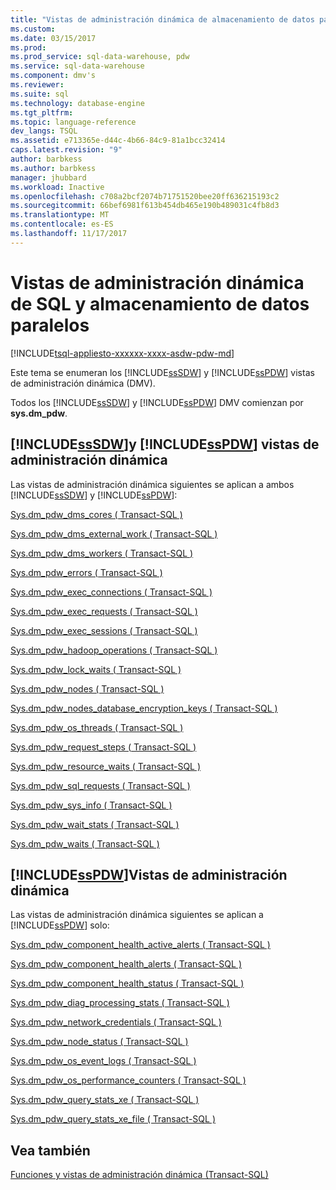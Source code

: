 ```yaml
---
title: "Vistas de administración dinámica de almacenamiento de datos paralelo y SQL | Documentos de Microsoft"
ms.custom: 
ms.date: 03/15/2017
ms.prod: 
ms.prod_service: sql-data-warehouse, pdw
ms.service: sql-data-warehouse
ms.component: dmv's
ms.reviewer: 
ms.suite: sql
ms.technology: database-engine
ms.tgt_pltfrm: 
ms.topic: language-reference
dev_langs: TSQL
ms.assetid: e713365e-d44c-4b66-84c9-81a1bcc32414
caps.latest.revision: "9"
author: barbkess
ms.author: barbkess
manager: jhubbard
ms.workload: Inactive
ms.openlocfilehash: c708a2bcf2074b71751520bee20ff636215193c2
ms.sourcegitcommit: 66bef6981f613b454db465e190b489031c4fb8d3
ms.translationtype: MT
ms.contentlocale: es-ES
ms.lasthandoff: 11/17/2017
---
```

# <a name="sql-and-parallel-data-warehouse-dynamic-management-views"></a>Vistas de administración dinámica de SQL y almacenamiento de datos paralelos
[!INCLUDE[tsql-appliesto-xxxxxx-xxxx-asdw-pdw-md](../../includes/tsql-appliesto-xxxxxx-xxxx-asdw-pdw-md.md)]

  Este tema se enumeran los [!INCLUDE[ssSDW](../../includes/sssdw-md.md)] y [!INCLUDE[ssPDW](../../includes/sspdw-md.md)] vistas de administración dinámica (DMV).  
  
 Todos los [!INCLUDE[ssSDW](../../includes/sssdw-md.md)] y [!INCLUDE[ssPDW](../../includes/sspdw-md.md)] DMV comienzan por **sys.dm_pdw**.  
  
## <a name="includesssdwincludessssdw-mdmd-and-includesspdwincludessspdw-mdmd-dynamic-management-views"></a>[!INCLUDE[ssSDW](../../includes/sssdw-md.md)]y [!INCLUDE[ssPDW](../../includes/sspdw-md.md)] vistas de administración dinámica  
 Las vistas de administración dinámica siguientes se aplican a ambos [!INCLUDE[ssSDW](../../includes/sssdw-md.md)] y [!INCLUDE[ssPDW](../../includes/sspdw-md.md)]:  
  
 [Sys.dm_pdw_dms_cores &#40; Transact-SQL &#41;](../../relational-databases/system-dynamic-management-views/sys-dm-pdw-dms-cores-transact-sql.md)  
  
 [Sys.dm_pdw_dms_external_work &#40; Transact-SQL &#41;](../../relational-databases/system-dynamic-management-views/sys-dm-pdw-dms-external-work-transact-sql.md)  
  
 [Sys.dm_pdw_dms_workers &#40; Transact-SQL &#41;](../../relational-databases/system-dynamic-management-views/sys-dm-pdw-dms-workers-transact-sql.md)  
  
 [Sys.dm_pdw_errors &#40; Transact-SQL &#41;](../../relational-databases/system-dynamic-management-views/sys-dm-pdw-errors-transact-sql.md)  
  
 [Sys.dm_pdw_exec_connections &#40; Transact-SQL &#41;](../../relational-databases/system-dynamic-management-views/sys-dm-pdw-exec-connections-transact-sql.md)  
  
 [Sys.dm_pdw_exec_requests &#40; Transact-SQL &#41;](../../relational-databases/system-dynamic-management-views/sys-dm-pdw-exec-requests-transact-sql.md)  
  
 [Sys.dm_pdw_exec_sessions &#40; Transact-SQL &#41;](../../relational-databases/system-dynamic-management-views/sys-dm-pdw-exec-sessions-transact-sql.md)  
  
 [Sys.dm_pdw_hadoop_operations &#40; Transact-SQL &#41;](../../relational-databases/system-dynamic-management-views/sys-dm-pdw-hadoop-operations-transact-sql.md)  
  
 [Sys.dm_pdw_lock_waits &#40; Transact-SQL &#41;](../../relational-databases/system-dynamic-management-views/sys-dm-pdw-lock-waits-transact-sql.md)  
  
 [Sys.dm_pdw_nodes &#40; Transact-SQL &#41;](../../relational-databases/system-dynamic-management-views/sys-dm-pdw-nodes-transact-sql.md)  
  
 [Sys.dm_pdw_nodes_database_encryption_keys &#40; Transact-SQL &#41;](../../relational-databases/system-dynamic-management-views/sys-dm-pdw-nodes-database-encryption-keys-transact-sql.md)  
  
 [Sys.dm_pdw_os_threads &#40; Transact-SQL &#41;](../../relational-databases/system-dynamic-management-views/sys-dm-pdw-os-threads-transact-sql.md)  
  
 [Sys.dm_pdw_request_steps &#40; Transact-SQL &#41;](../../relational-databases/system-dynamic-management-views/sys-dm-pdw-request-steps-transact-sql.md)  
  
 [Sys.dm_pdw_resource_waits &#40; Transact-SQL &#41;](../../relational-databases/system-dynamic-management-views/sys-dm-pdw-resource-waits-transact-sql.md)  
  
 [Sys.dm_pdw_sql_requests &#40; Transact-SQL &#41;](../../relational-databases/system-dynamic-management-views/sys-dm-pdw-sql-requests-transact-sql.md)  
  
 [Sys.dm_pdw_sys_info &#40; Transact-SQL &#41;](../../relational-databases/system-dynamic-management-views/sys-dm-pdw-sys-info-transact-sql.md)  
  
 [Sys.dm_pdw_wait_stats &#40; Transact-SQL &#41;](../../relational-databases/system-dynamic-management-views/sys-dm-pdw-wait-stats-transact-sql.md)  
  
 [Sys.dm_pdw_waits &#40; Transact-SQL &#41;](../../relational-databases/system-dynamic-management-views/sys-dm-pdw-waits-transact-sql.md)  
  
## <a name="includesspdwincludessspdw-mdmd-dynamic-management-views"></a>[!INCLUDE[ssPDW](../../includes/sspdw-md.md)]Vistas de administración dinámica  
 Las vistas de administración dinámica siguientes se aplican a [!INCLUDE[ssPDW](../../includes/sspdw-md.md)] solo:  
  
 [Sys.dm_pdw_component_health_active_alerts &#40; Transact-SQL &#41;](../../relational-databases/system-dynamic-management-views/sys-dm-pdw-component-health-active-alerts-transact-sql.md)  
  
 [Sys.dm_pdw_component_health_alerts &#40; Transact-SQL &#41;](../../relational-databases/system-dynamic-management-views/sys-dm-pdw-component-health-alerts-transact-sql.md)  
  
 [Sys.dm_pdw_component_health_status &#40; Transact-SQL &#41;](../../relational-databases/system-dynamic-management-views/sys-dm-pdw-component-health-status-transact-sql.md)  
  
 [Sys.dm_pdw_diag_processing_stats &#40; Transact-SQL &#41;](../../relational-databases/system-dynamic-management-views/sys-dm-pdw-diag-processing-stats-transact-sql.md)  
  
 [Sys.dm_pdw_network_credentials &#40; Transact-SQL &#41;](../../relational-databases/system-dynamic-management-views/sys-dm-pdw-network-credentials-transact-sql.md)  
  
 [Sys.dm_pdw_node_status &#40; Transact-SQL &#41;](../../relational-databases/system-dynamic-management-views/sys-dm-pdw-node-status-transact-sql.md)  
  
 [Sys.dm_pdw_os_event_logs &#40; Transact-SQL &#41;](../../relational-databases/system-dynamic-management-views/sys-dm-pdw-os-event-logs-transact-sql.md)  
  
 [Sys.dm_pdw_os_performance_counters &#40; Transact-SQL &#41;](../../relational-databases/system-dynamic-management-views/sys-dm-pdw-os-performance-counters-transact-sql.md)  
  
 [Sys.dm_pdw_query_stats_xe &#40; Transact-SQL &#41;](../../relational-databases/system-dynamic-management-views/sys-dm-pdw-query-stats-xe-transact-sql.md)  
  
 [Sys.dm_pdw_query_stats_xe_file &#40; Transact-SQL &#41;](../../relational-databases/system-dynamic-management-views/sys-dm-pdw-query-stats-xe-file-transact-sql.md)  
  
## <a name="see-also"></a>Vea también  
 [Funciones y vistas de administración dinámica &#40;Transact-SQL&#41;](~/relational-databases/system-dynamic-management-views/system-dynamic-management-views.md)  
  
  
